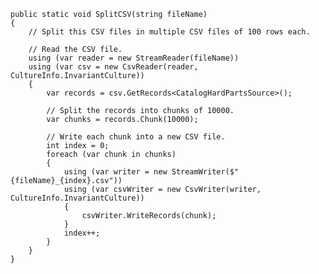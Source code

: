     public static void SplitCSV(string fileName)
    {
        // Split this CSV files in multiple CSV files of 100 rows each.

        // Read the CSV file.
        using (var reader = new StreamReader(fileName))
        using (var csv = new CsvReader(reader, CultureInfo.InvariantCulture))
        {
            var records = csv.GetRecords<CatalogHardPartsSource>();

            // Split the records into chunks of 10000.
            var chunks = records.Chunk(10000);

            // Write each chunk into a new CSV file.
            int index = 0;
            foreach (var chunk in chunks)
            {
                using (var writer = new StreamWriter($"{fileName}_{index}.csv"))
                using (var csvWriter = new CsvWriter(writer, CultureInfo.InvariantCulture))
                {
                    csvWriter.WriteRecords(chunk);
                }
                index++;
            }
        }
    }
